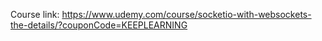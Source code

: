Course link: https://www.udemy.com/course/socketio-with-websockets-the-details/?couponCode=KEEPLEARNING